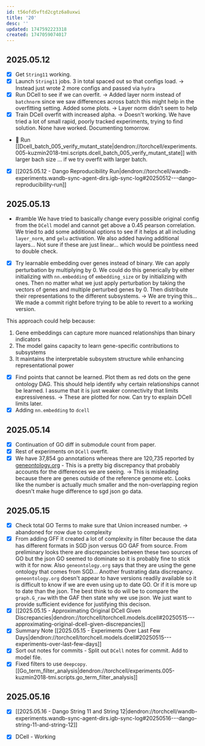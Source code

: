 ```yaml
---
id: t56ofd5vftd2cgtz6a8uxwi
title: '20'
desc: ''
updated: 1747592223318
created: 1747059074017
---
```


## 2025.05.12

- [x] Get `String11` working.
- [x] Launch `String11` jobs. 3 in total spaced out so that configs load. → Instead just wrote 2 more configs and passed via `hydra`
- [x] Run DCell to see if we can overfit. → Added layer norm instead of `batchnorm` since we saw differences across batch this might help in the overfitting setting. Added some plots. → Layer norm didn't seem to help
- [x] Train DCell overfit with increased alpha. → Doesn't working. We have tried a lot of small rapid, poorly tracked experiments, trying to find solution. None have worked. Documenting tomorrow.
- 🔲 Run [[Dcell_batch_005_verify_mutant_state|dendron://torchcell/experiments.005-kuzmin2018-tmi.scripts.dcell_batch_005_verify_mutant_state]] with larger bach size ... if we try overfit with larger batch.
- [x] [[2025.05.12 - Dango Reproducibility Run|dendron://torchcell/wandb-experiments.wandb-sync-agent-dirs.igb-sync-log#20250512---dango-reproducibility-run]]

## 2025.05.13

- #ramble We have tried to basically change every possible original config from the `DCell` model and cannot get above a 0.45 pearson correlation. We tried to add some additional options to see if it helps at all including `layer_norm`, and `gelu` activation. We also added having additional layers... Not sure if these are just linear... which would be pointless need to double check.

- [x] Try learnable embedding over genes instead of binary. We can apply perturbation by multiplying by 0. We could do this generically by either initializing with `nn.embedding` of `embedding_size` or by initializing with ones. Then no matter what we just apply perturbation by taking the vectors of genes and multiple perturbed genes by 0. Then distribute their representations to the different subsystems. → We are trying this... We made a commit right before trying to be able to revert to a working version.
  
This approach could help because:

1. Gene embeddings can capture more nuanced relationships than binary indicators
2. The model gains capacity to learn gene-specific contributions to subsystems
3. It maintains the interpretable subsystem structure while enhancing representational power

- [x] Find points that cannot be learned. Plot them as red dots on the gene ontology DAG. This should help identify why certain relationships cannot be learned. I assume that it is just weaker connectivity that limits expressiveness. → These are plotted for now. Can try to explain DCell limits later.
- [x] Adding `nn.embedding` to `dcell`

## 2025.05.14

- [x] Continuation of GO diff in submodule count from paper.
- [x] Rest of experiments on `DCell` overfit.
- [x] We have 37,854 go annotations whereas there are 120,735 reported by [geneontology.org](https://current.geneontology.org/products/pages/downloads.html) - This is a pretty big discrepancy that probably accounts for the differences we are seeing. → This is misleading because there are genes outside of the reference genome etc. Looks like the number is actually much smaller and the non-overlapping region doesn't make huge difference to sgd json go data.

## 2025.05.15

- [x] Check total GO Terms to make sure that Union increased number. → abandoned for now due to complexity
- [x] From adding GFF it created a lot of complexity in filter because the data has different formats in SGD json versus GO GAF from source. From preliminary looks there are discrepancies between these two sources of GO but the json GO seemed to dominate so it is probably fine to stick with it for now. Also `geneontology.org` says that they are using the gene ontology that comes from SGD... Another frustrating data discrepancy. `geneontology.org` doesn't appear to have versions readily available so it is difficult to know if we are even using up to date GO. Or if it is more up to date than the json. The best think to do will be to compare the `graph.G_raw` with the GAF then state why we use json. We just want to provide sufficient evidence for justifying this decison.
- [x] [[2025.05.15 - Approximating Original DCell Given Discrepancies|dendron://torchcell/torchcell.models.dcell#20250515---approximating-original-dcell-given-discrepancies]]
- [x] Summary Note [[2025.05.15 - Experiments Over Last Few Days|dendron://torchcell/torchcell.models.dcell#20250515---experiments-over-last-few-days]]
- [x] Sort out notes for commits - Split out `DCell` notes for commit. Add to model file.
- [x] Fixed filters to use `deepcopy`. [[Go_term_filter_analysis|dendron://torchcell/experiments.005-kuzmin2018-tmi.scripts.go_term_filter_analysis]]

## 2025.05.16

- [x] [[2025.05.16 - Dango String 11 and String 12|dendron://torchcell/wandb-experiments.wandb-sync-agent-dirs.igb-sync-log#20250516---dango-string-11-and-string-12]]
- [x] DCell - Working

